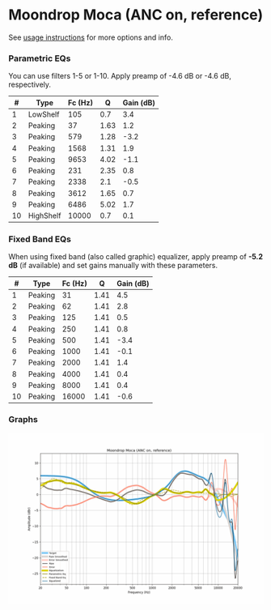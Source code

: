 # Moondrop Moca (ANC on, reference)
See [usage instructions](https://github.com/jaakkopasanen/AutoEq#usage) for more options and info.

### Parametric EQs
You can use filters 1-5 or 1-10. Apply preamp of -4.6 dB or -4.6 dB, respectively.

|   # | Type      |   Fc (Hz) |    Q |   Gain (dB) |
|-----|-----------|-----------|------|-------------|
|   1 | LowShelf  |       105 | 0.7  |         3.4 |
|   2 | Peaking   |        37 | 1.63 |         1.2 |
|   3 | Peaking   |       579 | 1.28 |        -3.2 |
|   4 | Peaking   |      1568 | 1.31 |         1.9 |
|   5 | Peaking   |      9653 | 4.02 |        -1.1 |
|   6 | Peaking   |       231 | 2.35 |         0.8 |
|   7 | Peaking   |      2338 | 2.1  |        -0.5 |
|   8 | Peaking   |      3612 | 1.65 |         0.7 |
|   9 | Peaking   |      6486 | 5.02 |         1.7 |
|  10 | HighShelf |     10000 | 0.7  |         0.1 |

### Fixed Band EQs
When using fixed band (also called graphic) equalizer, apply preamp of **-5.2 dB** (if available) and set gains manually with these parameters.

|   # | Type    |   Fc (Hz) |    Q |   Gain (dB) |
|-----|---------|-----------|------|-------------|
|   1 | Peaking |        31 | 1.41 |         4.5 |
|   2 | Peaking |        62 | 1.41 |         2.8 |
|   3 | Peaking |       125 | 1.41 |         0.5 |
|   4 | Peaking |       250 | 1.41 |         0.8 |
|   5 | Peaking |       500 | 1.41 |        -3.4 |
|   6 | Peaking |      1000 | 1.41 |        -0.1 |
|   7 | Peaking |      2000 | 1.41 |         1.4 |
|   8 | Peaking |      4000 | 1.41 |         0.4 |
|   9 | Peaking |      8000 | 1.41 |         0.4 |
|  10 | Peaking |     16000 | 1.41 |        -0.6 |

### Graphs
![](./Moondrop%20Moca%20(ANC%20on,%20reference).png)
